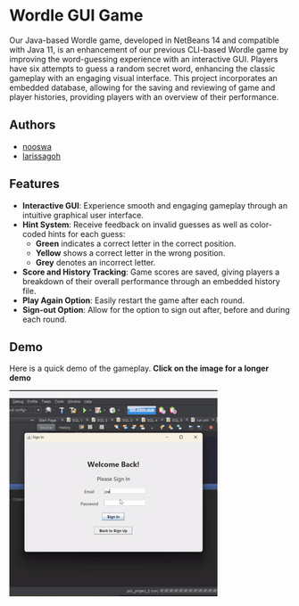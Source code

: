 # Wordle GUI Game

Our Java-based Wordle game, developed in NetBeans 14 and compatible with Java 11, is an enhancement of our previous CLI-based Wordle game by improving the word-guessing experience with an interactive GUI. Players have six attempts to guess a random secret word, enhancing the classic gameplay with an engaging visual interface. This project incorporates an embedded database, allowing for the saving and reviewing of game and player histories, providing players with an overview of their performance. 

## Authors
- [nooswa](https://github.com/nooswa)
- [larissagoh](https://github.com/larissagoh)

## Features
- **Interactive GUI**: Experience smooth and engaging gameplay through an intuitive graphical user interface.
- **Hint System**: Receive feedback on invalid guesses as well as color-coded hints for each guess:
  - **Green** indicates a correct letter in the correct position.
  - **Yellow** shows a correct letter in the wrong position.
  - **Grey** denotes an incorrect letter.
- **Score and History Tracking**: Game scores are saved, giving players a breakdown of their overall performance through an embedded history file.
- **Play Again Option**: Easily restart the game after each round.
- **Sign-out Option**: Allow for the option to sign out after, before and during each round.


## Demo
Here is a quick demo of the gameplay. 
**Click on the image for a longer demo**

[![Wordle Game Demo](./assets/DemoForReadMe.gif)](https://vimeo.com/1025327007?share=copy)  

